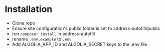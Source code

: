 <h1>Installation</h1>
<ul>
<li>Clone repo</li>
<li>Ensure site configuration's public folder is set to address-autofill/public</li>
<li>run <code>composer install</code> in address-autofill</li>
<li>rename <code>.env.example</code> to <code>.env</code>
<li>Add ALGOLIA_APP_ID and ALGOLIA_SECRET keys to the .env file</li>
</ul>